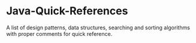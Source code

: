 # Java-Quick-References
A list of design patterns, data structures, searching and sorting algorithms with proper comments for quick reference.
